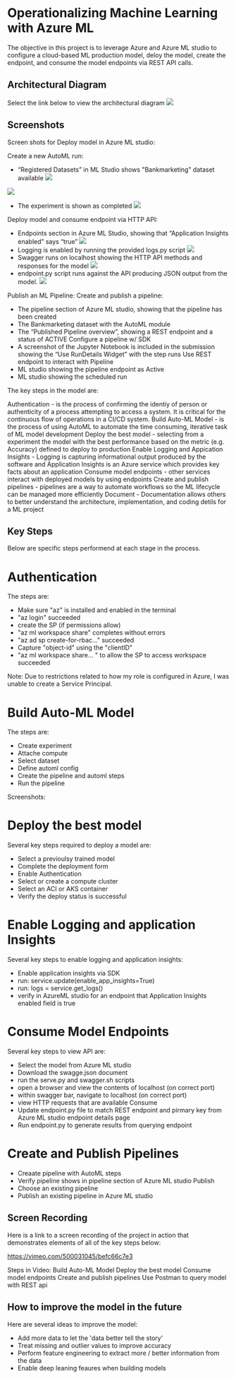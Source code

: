 # Operationalizing Machine Learning with Azure ML 

The objective in this project is to leverage Azure and Azure ML studio to configure a cloud-based ML production model, deloy the model, create the endpoint, and consume the model endpoints via REST API calls.

## Architectural Diagram

Select the link below to view the architectural diagram
![](screenshots/Deploy_Model/ML_Pipeline_Project_Arch_Diagram.png)

## Screenshots 

Screen shots for Deploy model in Azure ML studio:

Create a new AutoML run:
* “Registered Datasets” in ML Studio shows "Bankmarketing" dataset available
![](screenshots/Deploy_Model/Project_2_Bank_Marketing_Dataset_1.png)

![](screenshots/Deploy_Model/Project_2_Bank_Marketing_Dataset_2.png)

* The experiment is shown as completed
![](screenshots/Deploy_Model/Project_2_Bank_Marketing_Experiment_Completed.png)

Deploy model and consume endpoint via HTTP API:
* Endpoints section in Azure ML Studio, showing that “Application Insights enabled” says “true”
![](screenshots/Deploy_Model/Endpoint_Application_Insights_True.png)
* Logging is enabled by running the provided logs.py script
![](screenshots/Deploy_Model/Logs_python_script_run_results.png)
* Swagger runs on localhost showing the HTTP API methods and responses for the model
![](screenshots/Deploy_Model/Swagger_runs_on_localhost.png)
* endpoint.py script runs against the API producing JSON output from the model.
![](screenshots/Deploy_Model/Endpoint_Application_Insights_True.png)


Publish an ML Pipeline:
Create and publish a pipeline:
* The pipeline section of Azure ML studio, showing that the pipeline has been created
* The Bankmarketing dataset with the AutoML module
* The “Published Pipeline overview”, showing a REST endpoint and a status of ACTIVE
Configure a pipeline w/ SDK
* A screenshot of the Jupyter Notebook is included in the submission showing the “Use RunDetails Widget” with the step runs
Use REST endpoint to interact with Pipeline
* ML studio showing the pipeline endpoint as Active
* ML studio showing the scheduled run





The key steps in the model are:

Authentication - is the process of confirming the identiy of person or authenticity of a process attempting to access a system. It is critical for the continuous flow of operations in a CI/CD system.
Build Auto-ML Model - is the process of using AutoML to automate the time consuming, iterative task of ML model development
Deploy the best model - selecting from a experiment the model with the best performance based on the metric (e.g. Accuracy) defined to deploy to production
Enable Logging and Appication Insights - Logging is capturing informational output produced by the software and Application Insights is an Azure service which provides key facts about an application
Consume model endpoints - other services interact with deployed models by using endpoints 
Create and publish pipelines - pipelines are a way to automate workflows so the ML lifecycle can be managed more efficiently
Document - Documentation allows others to better understand the architecture, implementation, and coding detils for a ML project

## Key Steps
Below are specific steps performend at each stage in the process.  

# Authentication
The steps are:
* Make sure "az" is installed and enabled in the terminal
* "az login" succeeded
* create the SP (if permissions allow)
* "az ml workspace share" completes without errors
* "az ad sp create-for-rbac..." succeeded
* Capture "object-id" using the "clientID"
* "az ml workspace share... " to allow the SP to access workspace succeeded

Note: Due to restrictions related to how my role is configured in Azure, I was unable to create a Service Principal. 

# Build Auto-ML Model
The steps are:
* Create experiment
* Attache compute
* Select dataset
* Define automl config
* Create the pipeline and automl steps
* Run the pipeline

Screenshots:


# Deploy the best model
Several key steps required to deploy a model are:
* Select a previoulsy trained model
* Complete the deployment form 
* Enable Authentication
* Select or create a compute cluster
* Select an ACI or AKS container 
* Verify the deploy status is successful

# Enable Logging and application Insights
Several key steps to enable logging and application insights:
* Enable application insights via SDK
* run: service.update(enable_app_insights=True)
* run: logs = service.get_logs()
* verify in AzureML studio for an endpoint that Application Insights enabled field is true

# Consume Model Endpoints
Several key steps to view API are:
* Select the model from Azure ML studio 
* Download the swagge.json document
* run the serve.py and swagger.sh scripts
* open a browser and view the contents of localhost (on correct port)
* within swagger bar, navigate to localhost (on correct port)
* view HTTP requests that are available 
Consume
* Update endpoint.py file to match REST endpoint and pirmary key from Azure ML studio endpoint details page
* Run endpoint.py to generate results from querying endpoint

# Create and Publish Pipelines
* Creaate pipeline with AutoML steps
* Verify pipeline shows in pipeline section of Azure ML studio
Publish
* Choose an existing pipeline
* Publish an existing pipeline in Azure ML studio

## Screen Recording
Here is a link to a screen recording of the project in action that demonstrates elements of all of the key steps below:

https://vimeo.com/500031045/befc66c7e3 

Steps in Video:
Build Auto-ML Model 
Deploy the best model 
Consume model endpoints 
Create and publish pipelines
Use Postman to query model with REST api

## How to improve the model in the future

Here are several ideas to improve the model:
* Add more data to let the 'data better tell the story'
* Treat missing and outlier values to improve accuracy
* Perform feature engineering to extract more / better information from the data
* Enable deep leaning feaures when building models

